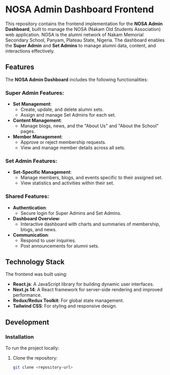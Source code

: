 # NOSA Admin Dashboard Frontend

This repository contains the frontend implementation for the **NOSA Admin Dashboard**, built to manage the NOSA (Nakam Old Students Association) web application. NOSA is the alumni network of Nakam Memorial Secondary School, Panyam, Plateau State, Nigeria. The dashboard enables the **Super Admin** and **Set Admins** to manage alumni data, content, and interactions effectively.

## Features

The **NOSA Admin Dashboard** includes the following functionalities:

### Super Admin Features:
- **Set Management**: 
  - Create, update, and delete alumni sets.
  - Assign and manage Set Admins for each set.
- **Content Management**: 
  - Manage blogs, news, and the "About Us" and "About the School" pages.
- **Member Management**:
  - Approve or reject membership requests.
  - View and manage member details across all sets.

### Set Admin Features:
- **Set-Specific Management**:
  - Manage members, blogs, and events specific to their assigned set.
  - View statistics and activities within their set.

### Shared Features:
- **Authentication**:
  - Secure login for Super Admins and Set Admins.
- **Dashboard Overview**:
  - Interactive dashboard with charts and summaries of membership, blogs, and news.
- **Communication**:
  - Respond to user inquiries.
  - Post announcements for alumni sets.

## Technology Stack

The frontend was built using:
- **React.js**: A JavaScript library for building dynamic user interfaces.
- **Next.js 14**: A React framework for server-side rendering and improved performance.
- **Redux/Redux Toolkit**: For global state management.
- **Tailwind CSS**: For styling and responsive design.

## Development

### Installation

To run the project locally:

1. Clone the repository:
   ```bash
   git clone <repository-url>
